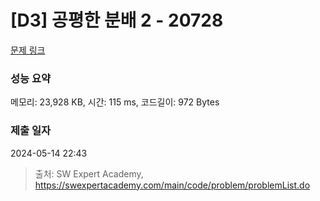 # [D3] 공평한 분배 2 - 20728 

[문제 링크](https://swexpertacademy.com/main/code/problem/problemDetail.do?contestProbId=AY6cg0MKeVkDFAXt) 

### 성능 요약

메모리: 23,928 KB, 시간: 115 ms, 코드길이: 972 Bytes

### 제출 일자

2024-05-14 22:43



> 출처: SW Expert Academy, https://swexpertacademy.com/main/code/problem/problemList.do